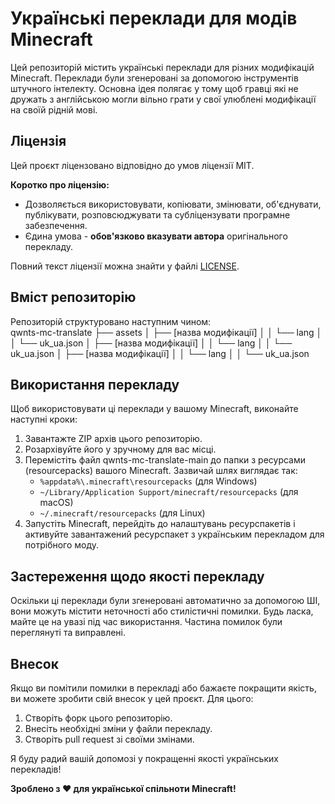 # Українські переклади для модів Minecraft

Цей репозиторій містить українські переклади для різних модифікацій Minecraft. Переклади були згенеровані за допомогою інструментів штучного інтелекту. Основна ідея полягає у тому щоб гравці які не дружать з англійською могли вільно грати у свої улюблені модифікації на своїй рідній мові.

## Ліцензія

Цей проєкт ліцензовано відповідно до умов ліцензії MIT.

**Коротко про ліцензію:**

* Дозволяється використовувати, копіювати, змінювати, об'єднувати, публікувати, розповсюджувати та субліцензувати програмне забезпечення.
* Єдина умова - **обов'язково вказувати автора** оригінального перекладу.

Повний текст ліцензії можна знайти у файлі [LICENSE](LICENSE).

## Вміст репозиторію

Репозиторій структуровано наступним чином:</br>
qwnts-mc-translate
├── assets
│ ├── [назва модифікації]
│ │  └── lang
│ │    └── uk_ua.json
│ ├── [назва модифікації]
│ │  └── lang
│ │    └── uk_ua.json
│ ├── [назва модифікації]
│ │  └── lang
│ │    └── uk_ua.json


## Використання перекладу
Щоб використовувати ці переклади у вашому Minecraft, виконайте наступні кроки:
1. Завантажте ZIP архів цього репозиторію.
2. Розархівуйте його у зручному для вас місці.
3.  Перемістіть файл qwnts-mc-translate-main до папки з ресурсами (resourcepacks) вашого Minecraft. Зазвичай шлях виглядає так:
    * `%appdata%\.minecraft\resourcepacks` (для Windows)
    * `~/Library/Application Support/minecraft/resourcepacks` (для macOS)
    * `~/.minecraft/resourcepacks` (для Linux)
4.  Запустіть Minecraft, перейдіть до налаштувань ресурспакетів і активуйте завантажений ресурспакет з українським перекладом для потрібного моду.

## Застереження щодо якості перекладу

Оскільки ці переклади були згенеровані автоматично за допомогою ШІ, вони можуть містити неточності або стилістичні помилки. Будь ласка, майте це на увазі під час використання.
Частина помилок були переглянуті та виправлені.

## Внесок

Якщо ви помітили помилки в перекладі або бажаєте покращити якість, ви можете зробити свій внесок у цей проєкт. Для цього:

1.  Створіть форк цього репозиторію.
2.  Внесіть необхідні зміни у файли перекладу.
3.  Створіть pull request зі своїми змінами.

Я буду радий вашій допомозі у покращенні якості українських перекладів!

**Зроблено з ❤️ для української спільноти Minecraft!**
